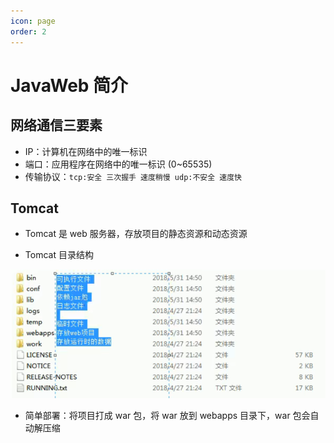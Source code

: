 ```yaml
---
icon: page
order: 2
---
```

# JavaWeb 简介

## 网络通信三要素

- IP：计算机在网络中的唯一标识
- 端口：应用程序在网络中的唯一标识 (0~65535)
- 传输协议：`tcp:安全 三次握手 速度稍慢 udp:不安全 速度快`

## Tomcat

- Tomcat 是 web 服务器，存放项目的静态资源和动态资源

- Tomcat 目录结构

![image-20230417151435653](./assets/image-20230417151435653.png)

- 简单部署：将项目打成 war 包，将 war 放到 webapps 目录下，war 包会自动解压缩
